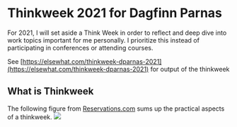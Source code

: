 # Thinkweek 2021 for Dagfinn Parnas
For 2021, I will set aside a Think Week in order to reflect and deep dive into work topics important for me personally. 
I prioritize this instead of participating in conferences or attending courses.

See [https://elsewhat.com/thinkweek-dparnas-2021](https://elsewhat.com/thinkweek-dparnas-2021) for output of the thinkweek

## What is Thinkweek
The following figure from [Reservations.com](https://www.reservations.com/blog/resources/think-weeks/) sums up the practical aspects of a thinkweek.
![](https://www.reservations.com/blog/wp-content/uploads/2019/06/think-week-03-1.jpg)

